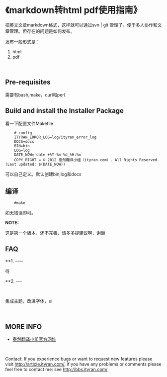 《markdown转html pdf使用指南》
=============================================================
把英文文章markdown格式，这样就可以通过svn | git 管理了。便于多人协作和文章管理。但存在的问题是如何发布。

发布一般形式是：

1. html 
2. pdf
<br />

Pre-requisites
-------------------------------------------------------------
需要有bash,make，curl和perl.
<br />

Build and install the Installer Package
-------------------------------------------------------------

看一下配置文件Makefile

		# config
		ITYRAN_ERROR_LOG=log/ityran_error_log
		DOCS=docs
		BIN=bin
		LOG=log
		DATE_NOW=`date +%Y-%m-%d_%H:%m` 
		COPY_RIGHT = © 2012 泰然翻译小组（ityran.com）. All Rights Reserved. (Last updated: $(DATE_NOW))

可以自己定义。默认创建bin,log和docs

编译
-----
		#make
如无错误即可。
<br />


**NOTE:** 

这是第一个版本，还不完善，请多多提建议啊，谢谢

FAQ
---

**1. ----

待

**2. ---

<br />  

集成主题，改进字体，ui

<br />
 
MORE INFO
----------
* [泰然翻译小组官方网址](http://article.ityran.com/)      
<br />


Contact:
  If you experience bugs or want to request new features please visit 
  <http://article.ityran.com/>, if you have any
problems
  or comments please feel free to contact me: see 
  <http://bbs.ityran.com/>

